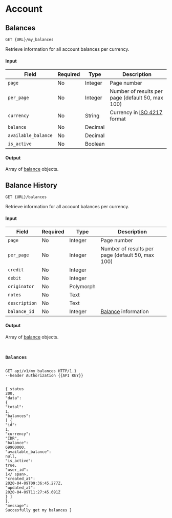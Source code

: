 <h1 id="account">Account</h1>

<h2 id="balances">Balances</h2>

<p><api><code>GET {URL}/my_balances</code></api></p>

<p>Retrieve information for all account balances per currency.</p>

<h4 id="input-13">Input</h4>

<table>
<thead>
<tr>
<th>Field</th>
<th>Required</th>
<th>Type</th>
<th>Description</th>
</tr>
</thead>

<tbody>
<tr>
<td><code>page</code></td>
<td>No</td>
<td>Integer</td>
<td>Page number</td>
</tr>

<tr>
<td><code>per_page</code></td>
<td>No</td>
<td>Integer</td>
<td>Number of results per page (default 50, max 100)</td>
</tr>

<tr>
<td><code>currency</code></td>
<td>No</td>
<td>String</td>
<td>Currency in <a href="https://en.wikipedia.org/wiki/ISO_4217">ISO 4217</a> format</td>
</tr>

<tr>
<td><code>balance</code></td>
<td>No</td>
<td>Decimal</td>
<td></td>
</tr>

<tr>
<td><code>available_balance</code></td>
<td>No</td>
<td>Decimal</td>
<td></td>
</tr>

<tr>
<td><code>is_active</code></td>
<td>No</td>
<td>Boolean</td>
<td></td>
</tr>
</tbody>
</table>

<h4 id="output-20">Output</h4>

<p>Array of <a href="#balance">balance</a> objects.</p>

<h2 id="balances">Balance History</h2>

<p><api><code>GET {URL}/balances</code></api></p>

<p>Retrieve information for all account balances per currency.</p>

<h4 id="input-13">Input</h4>

<table>
<thead>
<tr>
<th>Field</th>
<th>Required</th>
<th>Type</th>
<th>Description</th>
</tr>
</thead>

<tbody>
<tr>
<td><code>page</code></td>
<td>No</td>
<td>Integer</td>
<td>Page number</td>
</tr>

<tr>
<td><code>per_page</code></td>
<td>No</td>
<td>Integer</td>
<td>Number of results per page (default 50, max 100)</td>
</tr>

<tr>
<td><code>credit</code></td>
<td>No</td>
<td>Integer</td>
<td></td>
</tr>

<tr>
<td><code>debit</code></td>
<td>No</td>
<td>Integer</td>
<td></td>
</tr>

<tr>
<td><code>originator</code></td>
<td>No</td>
<td>Polymorph</td>
<td></td>
</tr>

<tr>
<td><code>notes</code></td>
<td>No</td>
<td>Text</td>
<td></td>
</tr>

<tr>
<td><code>description</code></td>
<td>No</td>
<td>Text</td>
<td></td>
</tr>

<tr>
<td><code>balance_id</code></td>
<td>No</td>
<td>Integer</td>
<td> <a href="#balance">Balance</a> information </td>
</tr>
</tbody>
</table>

<h4 id="output-20">Output</h4>

<p>Array of <a href="#balance">balance</a> objects.</p>

<!-- Balances code -->

<div class="highlight"><pre class="chroma"><code class="language-http" data-lang="http">
<h3 class="n">Balances</h3>
<span class="nf">GET</span> <span class="nn">api/v1/my_balances</span> <span class="kr">HTTP</span><span class="o">/</span><span class="m">1.1</span>
<span class="s2">--header</span> <span class="nf">Authorization</span> <span class="s2">{{API KEY}}</span> 

<span class="p">{</span>
    <span class="err">status</span> <span class="err">200</span><span class="p">,</span>
    <span class="nt">&#34;data&#34;</span><span class="p">:</span> <span class="p">{</span>
        <span class="nt">&#34;total&#34;</span><span class="p">:</span> <span class="mi">1</span><span class="p">,</span>
        <span class="nt">&#34;balances&#34;</span><span class="p">:</span> <span class="p">[</span>
            <span class="p">{</span>
                <span class="nt">&#34;id&#34;</span><span class="p">:</span> <span class="mi">1</span><span class="p">,</span>
                <span class="nt">&#34;currency&#34;</span><span class="p">:</span> <span class="s2">&#34;IDR&#34;</span><span class="p">,</span>
                <span class="nt">&#34;balance&#34;</span><span class="p">:</span> <span class="mi">69900000</span><span class="p">,</span>
                <span class="nt">&#34;available_balance&#34;</span><span class="p">:</span> <span class="s2">null</span><span class="p">,</span>
                <span class="nt">&#34;is_active&#34;</span><span class="p">:</span> <span class="s2">true</span><span class="p">,</span>
                <span class="nt">&#34;user_id&#34;</span><span class="p">:</span> <span class="mi">1</
                span><span class="p">,</span>
                <span class="nt">&#34;created_at&#34;</span><span class="p">:</span> <span class="mi">2020-04-09T09:36:45.277Z</span><span class="p">,</span>
                <span class="nt">&#34;updated_at&#34;</span><span class="p">:</span> <span class="mi">2020-04-09T11:27:45.691Z</span>
            <span class="p">}</span>
        <span class="p">]</span>
    <span class="p">}</span><span class="p">,</span>
    <span class="nt">&#34;message&#34;</span><span class="p">:</span> <span class="s2">Succesfully get my balances</span>
<span class="p">}
    </code></pre></div>

<!-- End Balances code -->
 